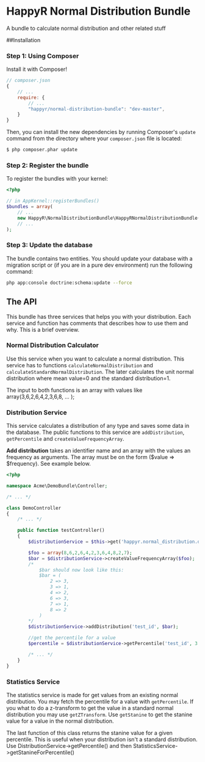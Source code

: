# HappyR Normal Distribution Bundle

A bundle to calculate normal distribution and other related stuff

##Installation

### Step 1: Using Composer

Install it with Composer!

```js
// composer.json
{
    // ...
    require: {
        // ...
        "happyr/normal-distribution-bundle": "dev-master",
    }
}
```

Then, you can install the new dependencies by running Composer's ``update``
command from the directory where your ``composer.json`` file is located:

```bash
$ php composer.phar update
```

### Step 2: Register the bundle

 To register the bundles with your kernel:

```php
<?php

// in AppKernel::registerBundles()
$bundles = array(
    // ...
    new HappyR\NormalDistributionBundle\HappyRNormalDistributionBundle(),
    // ...
);
```

### Step 3: Update the database

The bundle contains two entities. You should update your database with a migration script or (if you are in a
pure dev environment) run the following command:

```bash
php app:console doctrine:schema:update --force
```

## The API

This bundle has three services that helps you with your distribution. Each service and function has comments that
describes how to use them and why. This is a brief overview.

### Normal Distribution Calculator

Use this service when you want to calculate a normal distribution. This service has to functions
```calculateNormalDistribution``` and ```calculateStandardNormalDistribution```. The later calculates
the unit normal distribution where mean value=0 and the standard distribution=1.

The input to both functions is an array with values like array(3,6,2,6,4,2,3,6,8, ... );

### Distribution Service

This service calculates a distribution of any type and saves some data in the database. The public functions to
this service are ```addDistribution```, ```getPercentile``` and ```createValueFrequencyArray```.

**Add distribution** takes an identifier name and an array with the values an frequency as arguments. The array must
be on the form ($value => $frequency). See example below.

```php
<?php

namespace Acme\DemoBundle\Controller;

/* ... */

class DemoController
{
    /* ... */

    public function testController()
    {
        $distributionService = $this->get('happyr.normal_distribution.distribution_service');

        $foo = array(8,6,2,6,4,2,3,6,4,8,2,7);
        $bar = $distributionService->createValueFrequencyArray($foo);
        /*
            $bar should now look like this:
            $bar = (
                2 => 3,
                3 => 1,
                4 => 2,
                6 => 3,
                7 => 1,
                8 => 2
            )
        */
        $distributionService->addDistribution('test_id', $bar);

        //get the percentile for a value
        $percentile = $distributionService->getPercentile('test_id', 3.5)

        /* ... */
    }
}

```

### Statistics Service

The statistics service is made for get values from an existing normal distribution. You may fetch the percentile for a
value with ```getPercentile```. If you what to do a z-transform to get the value in a standard normal distribution you
may use ```getZTransform```. Use ```getStanine``` to get the stanine value for a value in the normal distribution.

The last function of this class returns the stanine value for a given percentile. This is useful when your distribution
isn't a standard distribution. Use DistributionService->getPercentile() and then StatisticsService->getStanineForPercentile()